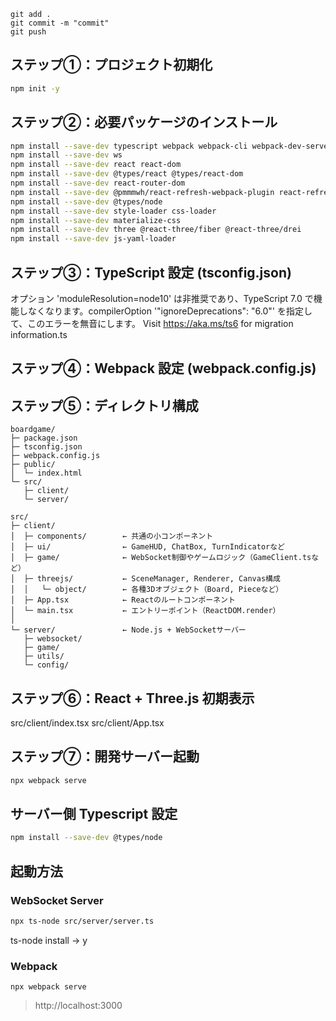 ```
git add .
git commit -m "commit"
git push
```


## ステップ①：プロジェクト初期化
```bash
npm init -y
```

## ステップ②：必要パッケージのインストール

```bash
npm install --save-dev typescript webpack webpack-cli webpack-dev-server ts-loader
npm install --save-dev ws
npm install --save-dev react react-dom
npm install --save-dev @types/react @types/react-dom
npm install --save-dev react-router-dom
npm install --save-dev @pmmmwh/react-refresh-webpack-plugin react-refresh
npm install --save-dev @types/node
npm install --save-dev style-loader css-loader
npm install --save-dev materialize-css
npm install --save-dev three @react-three/fiber @react-three/drei
npm install --save-dev js-yaml-loader
```

## ステップ③：TypeScript 設定 (tsconfig.json)

オプション 'moduleResolution=node10' は非推奨であり、TypeScript 7.0 で機能しなくなります。compilerOption '"ignoreDeprecations": "6.0"' を指定して、このエラーを無音にします。
  Visit https://aka.ms/ts6 for migration information.ts

## ステップ④：Webpack 設定 (webpack.config.js)


## ステップ⑤：ディレクトリ構成

```
boardgame/
├─ package.json
├─ tsconfig.json
├─ webpack.config.js
├─ public/
│  └─ index.html
└─ src/
   ├─ client/
   └─ server/
```

```
src/
├─ client/
│  ├─ components/        ← 共通の小コンポーネント
│  ├─ ui/                ← GameHUD, ChatBox, TurnIndicatorなど
│  ├─ game/              ← WebSocket制御やゲームロジック（GameClient.tsなど）
│  ├─ threejs/           ← SceneManager, Renderer, Canvas構成
│  │   └─ object/        ← 各種3Dオブジェクト（Board, Pieceなど）
│  ├─ App.tsx            ← Reactのルートコンポーネント
│  └─ main.tsx           ← エントリーポイント（ReactDOM.render）
│
└─ server/               ← Node.js + WebSocketサーバー
   ├─ websocket/
   ├─ game/
   ├─ utils/
   └─ config/

```


## ステップ⑥：React + Three.js 初期表示
src/client/index.tsx
src/client/App.tsx

## ステップ⑦：開発サーバー起動
```bash
npx webpack serve
```

## サーバー側 Typescript 設定
```bash
npm install --save-dev @types/node
```


## 起動方法
### WebSocket Server
```bash
npx ts-node src/server/server.ts
```
ts-node install -> y

### Webpack
```
npx webpack serve
```
> http://localhost:3000
